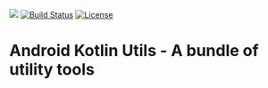 [![](https://jitpack.io/v/anyms/hiper.svg)](https://jitpack.io/#anyms/android-kotlin-utils)
[![Build Status](https://travis-ci.org/anyms/android-kotlin-utils.svg?branch=master)](https://travis-ci.org/anyms/android-kotlin-utils)
[![License](https://img.shields.io/github/license/anyms/android-kotlin-utils.svg)](https://github.com/anyms/android-kotlin-utils/blob/master/LICENSE)

# Android Kotlin Utils - A bundle of utility tools